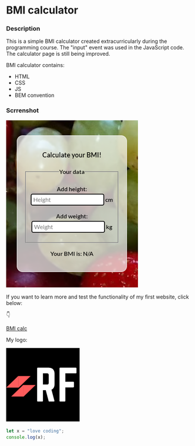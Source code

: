 # **BMI calculator**

### Description

This is a simple BMI calculator created extracurricularly during the programming course. The "input" event was used in the JavaScript code. The calculator page is still being improved.

BMI calculator contains:
- HTML
- CSS
- JS
- BEM convention

### Scrrenshot

![BMI screenshot](https://github.com/RobFyd/BMI-Calculator/blob/main/fotos/bmiSS.png?raw=true)

If you want to learn more and test the functionality of my first website, click below:

👇

[BMI calc](https://robfyd.github.io/BMI-Calculator/)


My logo:

![LOGO](https://github.com/RobFyd/BMI-Calculator/blob/main/fotos/RFLogo.png?raw=true)


```javascript
let x = "love coding";
console.log(x);
```

